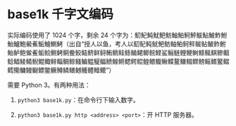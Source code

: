 # base1k 千字文编码

实际编码使用了 1024 个字，剩余 24 个字为：魛魢魨魷䰾魴鮋鮊魺鮃鮁鮎鮍鮓鮒鮐鱸鮑鱟鮺鮜鱠鰂鮳（出自“授人以鱼，考人以鱽鱾鲀鱿鲃鲂鲉鲌鲄鲆鲅鲇鲏鲊鲋鲐鲈鲍鲎鲝鲘鲙鲗鲓鲖鲞鲛鲒鲚鲜鲟鲔鲕鲑鲧鲬鲪鲫鲩鲣鲨鲡鲢鲤鲠鲥鲦鲺鲯鲹鲴鲶鲳鲮鲭鲵鲲鲰鲱鲻鲷鲸鳋鳊鳁鳀鲾鲼鳈鳉鳃鳄鲿鳇鳂鳆鳅鲽鳌鳒鳎鳏鳑鳐鳍鳘鳛鳕鳓鳙鳗鳚鳔鳖鳜鳟鳞鳝鳡鳠鳢鳣鳤”）

需要 Python 3。有两种用法：

1. `python3 base1k.py`：在命令行下输入数字。

2. `python3 base1k.py http <address> <port>`：开 HTTP 服务器。
